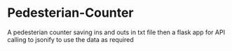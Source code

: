 # Pedesterian-Counter

A pedesterian counter saving ins and outs in txt file then a flask app for API calling to jsonify to use the data as required
